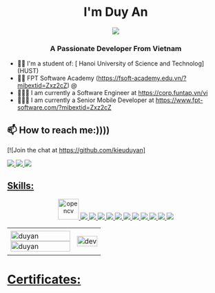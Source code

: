  <h1 align="center">I'm Duy An </h1>
<p align="center"><img src="https://img.icons8.com/color/48/000000/vietnam-circular.png"/></p>
<h3 align="center">A Passionate Developer From Vietnam </h3>

- 👨‍🎓 I'm a student of: [ Hanoi University of Science and Technolog] (HUST) 
- 👨‍🎓 FPT Software Academy (https://fsoft-academy.edu.vn/?mibextid=Zxz2cZ) @
- 👨🏻‍💻 I am currently a Software Engineer at https://corp.funtap.vn/vi
- 👨🏻‍💻 I am currently a Senior Mobile Developer at https://www.fpt-software.com/?mibextid=Zxz2cZ

## 📫 How to reach me:))))

[![Join the chat at https://github.com/kieuduyan]

  <a href="https://www.facebook.com/duya.376043" alt="Facebook">
    <img src="https://img.icons8.com/fluent/48/000000/facebook-new.png" target="_blank" />
  </a>  
  <a href="mailto:kieuduyan1996@gmail.com" alt="Email">
    <img src="https://img.icons8.com/fluent/48/000000/mailing.png"/>
  </a>
  <a 
href="https://github.com/kieuduyan/github.io"
alt="Github">
    <img src=...."/>
</p>

## Skills:
<p align="center">
  <img src="https://www.vectorlogo.zone/logos/opencv/opencv-icon.svg" alt="opencv" width="48" height="48"/> 
  <img src="https://img.icons8.com/color/48/000000/microsoft-sql-server.png"/>
  <img src="https://img.icons8.com/color/48/000000/mysql-logo.png"/>
  <img src="https://img.icons8.com/color/48/000000/mongodb.png"/>
  <img src="https://img.icons8.com/fluent/48/000000/matlab.png"/>
  <img src="https://img.icons8.com/color/48/000000/git.png"/>
  <img src="https://img.icons8.com/color/48/000000/github-2.png"/>
  <img src="https://img.icons8.com/color/48/000000/visual-studio-code-2019.png"/>
  <img src="https://img.icons8.com/color/48/000000/visual-studio-2019.png"/>
  <img src="https://img.icons8.com/dusk/48/000000/anaconda.png"/>
  <img src="https://img.icons8.com/fluent/48/000000/spyder-ide.png"/>
  <img src="https://img.icons8.com/color/48/000000/trello.png"/>
</p>

<table style="width:100%;">
  <tr>
    <td>
      <img src="https://github-readme-stats.vercel.app/api/top-langs/?username=duyan&bg_color=FFFFFF00&text_color=179fa3&layout=compact&hide=CSS&langs_count=10&custom_title=Top%20ngôn%20ngữ%20được%20dùng" alt="duyan" width="100%"/>
      <img src="https://github-readme-stats.vercel.app/api?username=duyan&bg_color=FFFFFF00&text_color=179fa3&show_icons=true&count_private=true&include_all_commits=true&custom_title=Hoạt%20động%20trên%20Github" alt="duyan" width="100%"/>
    </td>
    <td>
      <p align="center">
        <img src="https://cdn.dribbble.com/users/1059583/screenshots/4171367/coding-freak.gif" alt="dev" width="100%"/>
      </p>
    </td>
  </tr>
</table>

# Certificates:

<p align="center">
</p>
